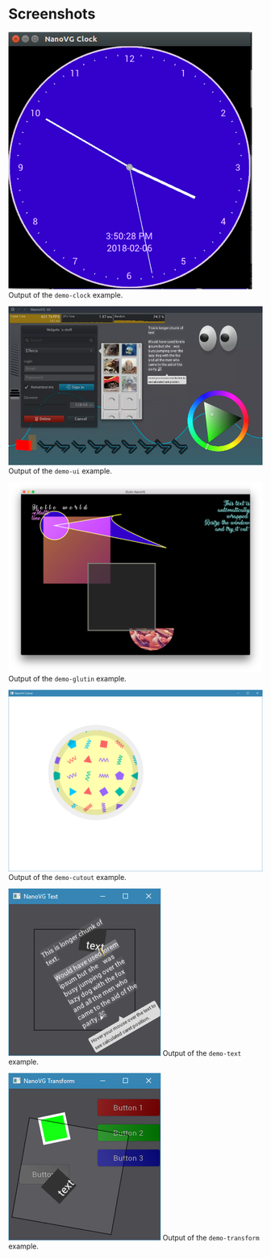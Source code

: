 # Screenshots

![demo-clock](demo-clock.png)
Output of the `demo-clock` example.

![demo-ui](demo-ui.png)
Output of the `demo-ui` example.

![demo-glutin](demo-glutin.png)
Output of the `demo-glutin` example.

![demo-cutout](demo-cutout.gif)
Output of the `demo-cutout` example.

![demo-text](demo-text.png)
Output of the `demo-text` example.

![demo-transform](demo-transform.png)
Output of the `demo-transform` example.